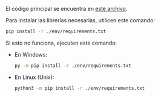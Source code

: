 El código principal se encuentra en [este archivo](src/__init__.py).

Para instalar las librerías necesarias, utilicen este comando:

```sh
pip install -r ./env/requirements.txt
```

Si esto no funciona, ejecuten este comando:

- En Windows:
  ```sh
  py -m pip install -r ./env/requirements.txt
  ```
- En Linux (Unix):
  ```sh
  python3 -m pip install -r ./env/requirements.txt
  ```
